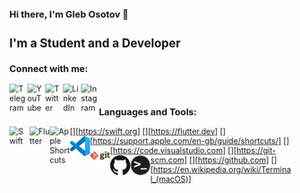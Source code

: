 ### Hi there, I'm Gleb Osotov 👋

## I'm a Student and a Developer

### Connect with me:

[<img align="left" alt="Telegram" width="32px" src="https://raw.githubusercontent.com/twbs/icons/main/icons/telegram.svg" />][telegram]
[<img align="left" alt="YouTube" width="32px" src="https://cdn.jsdelivr.net/npm/simple-icons@v3/icons/youtube.svg" />][youtube]
[<img align="left" alt="Twitter" width="32px" src="https://cdn.jsdelivr.net/npm/simple-icons@v3/icons/twitter.svg" />][twitter]
[<img align="left" alt="LinkedIn" width="32px" src="https://cdn.jsdelivr.net/npm/simple-icons@v3/icons/linkedin.svg" />][linkedin]
[<img align="left" alt="Instagram" width="32px" src="https://cdn.jsdelivr.net/npm/simple-icons@v3/icons/instagram.svg" />][instagram]

<br />

### Languages and Tools:

[<img align="left" alt="Swift" width="36px" src="https://raw.githubusercontent.com/simple-icons/simple-icons/develop/icons/swift.svg" />][https://swift.org]
[<img align="left" alt="Flutter" width="36px" src="https://raw.githubusercontent.com/simple-icons/simple-icons/develop/icons/flutter.svg" />][https://flutter.dev]
[<img align="left" alt="Apple Shortcuts" width="36px" src="https://img.icons8.com/ios/50/000000/shortcuts.png"/>][https://support.apple.com/en-gb/guide/shortcuts/]
[<img align="left" alt="Visual Studio Code" width="36px" src="https://raw.githubusercontent.com/github/explore/80688e429a7d4ef2fca1e82350fe8e3517d3494d/topics/visual-studio-code/visual-studio-code.png" />][https://code.visualstudio.com]
[<img align="left" alt="Git" width="36px" src="https://raw.githubusercontent.com/github/explore/80688e429a7d4ef2fca1e82350fe8e3517d3494d/topics/git/git.png" />][https://git-scm.com]
[<img align="left" alt="GitHub" width="36px" src="https://raw.githubusercontent.com/github/explore/78df643247d429f6cc873036c0632819ad797942/topics/github/github.png" />][https://github.com]
[<img align="left" alt="Terminal" width="36px" src="https://raw.githubusercontent.com/github/explore/80688e429a7d4ef2fca1e82350fe8e3517d3494d/topics/terminal/terminal.png" />][https://en.wikipedia.org/wiki/Terminal_(macOS)]

<br />
<br />


[twitter]: https://twitter.com/glebosotov
[telegram]: https://t.me/glebosotov
[youtube]: https://www.youtube.com/channel/UCfF0_M1nJmGHQbhQx9Z21Rg
[instagram]: https://instagram.com/glebosotov
[linkedin]: https://linkedin.com/in/glebosotov